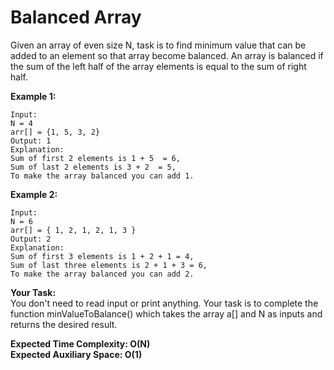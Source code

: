 # Balanced Array

Given an array of even size N, task is to find minimum value that can be added to an element so that array become balanced. An array is balanced if the sum of the left half of the array elements is equal to the sum of right half.


**Example 1:**
```
Input:
N = 4
arr[] = {1, 5, 3, 2}
Output: 1
Explanation: 
Sum of first 2 elements is 1 + 5  = 6, 
Sum of last 2 elements is 3 + 2  = 5,
To make the array balanced you can add 1.
```
**Example 2:**
```
Input:
N = 6
arr[] = { 1, 2, 1, 2, 1, 3 }
Output: 2
Explanation:
Sum of first 3 elements is 1 + 2 + 1 = 4, 
Sum of last three elements is 2 + 1 + 3 = 6,
To make the array balanced you can add 2.
``` 

**Your Task:**<br>
You don't need to read input or print anything. Your task is to complete the function minValueToBalance() which takes the array a[] and N as inputs and returns the desired result.

 

**Expected Time Complexity: O(N)**<br>
**Expected Auxiliary Space: O(1)**
